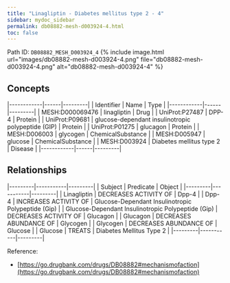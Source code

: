 ```yaml
---
title: "Linagliptin - Diabetes mellitus type 2 - 4"
sidebar: mydoc_sidebar
permalink: db08882-mesh-d003924-4.html
toc: false 
---
```



Path ID: `DB08882_MESH_D003924_4`
{% include image.html url="images/db08882-mesh-d003924-4.png" file="db08882-mesh-d003924-4.png" alt="db08882-mesh-d003924-4" %}

## Concepts

|------------|------|---------|
| Identifier | Name | Type    |
|------------|------|---------|
| MESH:D000069476 | linagliptin | Drug |
| UniProt:P27487 | DPP-4 | Protein |
| UniProt:P09681 | glucose-dependant insulinotropic polypeptide (GIP) | Protein |
| UniProt:P01275 | glucagon | Protein |
| MESH:D006003 | glycogen | ChemicalSubstance |
| MESH:D005947 | glucose | ChemicalSubstance |
| MESH:D003924 | Diabetes mellitus type 2 | Disease |
|------------|------|---------|

## Relationships

|---------|-----------|---------|
| Subject | Predicate | Object  |
|---------|-----------|---------|
| Linagliptin | DECREASES ACTIVITY OF | Dpp-4 |
| Dpp-4 | INCREASES ACTIVITY OF | Glucose-Dependant Insulinotropic Polypeptide (Gip) |
| Glucose-Dependant Insulinotropic Polypeptide (Gip) | DECREASES ACTIVITY OF | Glucagon |
| Glucagon | DECREASES ABUNDANCE OF | Glycogen |
| Glycogen | DECREASES ABUNDANCE OF | Glucose |
| Glucose | TREATS | Diabetes Mellitus Type 2 |
|---------|-----------|---------|

Reference: 
  - [https://go.drugbank.com/drugs/DB08882#mechanismofaction](https://go.drugbank.com/drugs/DB08882#mechanismofaction)
